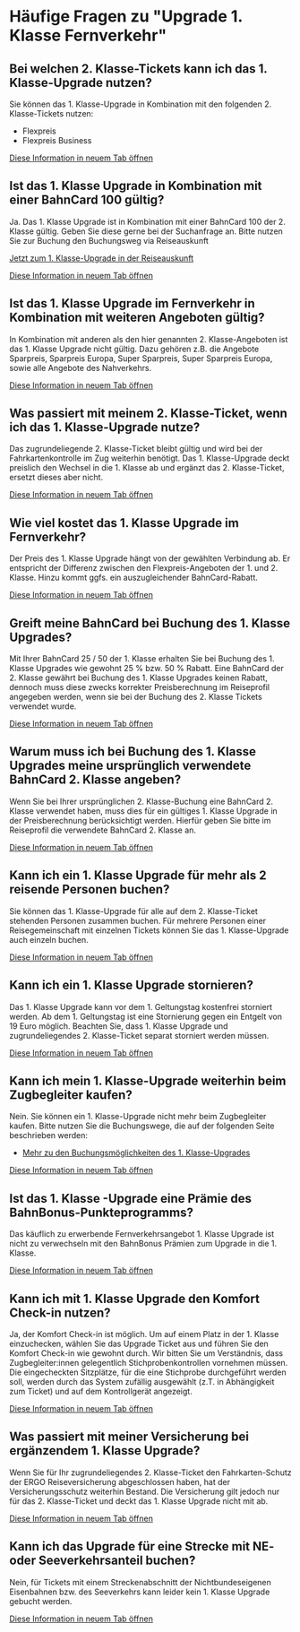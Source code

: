 Häufige Fragen zu "Upgrade 1. Klasse Fernverkehr"
==========

 Bei welchen 2. Klasse-Tickets kann ich das 1. Klasse-Upgrade nutzen?
----------

Sie können das 1. Klasse-Upgrade in Kombination mit den folgenden 2. Klasse-Tickets nutzen:

* Flexpreis
* Flexpreis Business

[Diese Information in neuem Tab öffnen](https://www.bahn.de/faq/bei-welchen-2-klasse-tickets-kann-ich-das-1-klasse-upgrade-nutzen)

 Ist das 1. Klasse Upgrade in Kombination mit einer BahnCard 100 gültig?
----------

Ja. Das 1. Klasse Upgrade ist in Kombination mit einer BahnCard 100 der 2. Klasse gültig. Geben Sie diese gerne bei der Suchanfrage an. Bitte nutzen Sie zur Buchung den Buchungsweg via Reiseauskunft

[Jetzt zum 1. Klasse-Upgrade in der Reiseauskunft](https://www.bahn.de/buchung/intern/start#?KL=1&ET=UPGRADE_1KLASSE_AUTONOM)

[Diese Information in neuem Tab öffnen](https://www.bahn.de/faq/ist-das-1-klasse-upgrade-in-kombination-mit-einer-bahncard-100-gueltig)

 Ist das 1. Klasse Upgrade im Fernverkehr in Kombination mit weiteren Angeboten gültig?
----------

In Kombination mit anderen als den hier genannten 2. Klasse-Angeboten ist das 1. Klasse Upgrade nicht gültig. Dazu gehören z.B. die Angebote Sparpreis, Sparpreis Europa, Super Sparpreis, Super Sparpreis Europa, sowie alle Angebote des Nahverkehrs.

[Diese Information in neuem Tab öffnen](https://www.bahn.de/faq/ist-das-1-klasse-upgrade-in-kombination-mit-weiteren-angeboten-gueltig)

 Was passiert mit meinem 2. Klasse-Ticket, wenn ich das 1. Klasse-Upgrade nutze?
----------

Das zugrundeliegende 2. Klasse-Ticket bleibt gültig und wird bei der Fahrkartenkontrolle im Zug weiterhin benötigt. Das 1. Klasse-Upgrade deckt preislich den Wechsel in die 1. Klasse ab und ergänzt das 2. Klasse-Ticket, ersetzt dieses aber nicht.

[Diese Information in neuem Tab öffnen](https://www.bahn.de/faq/was-passiert-mit-2-klasse-ticket-wenn-ich-das-1-klasse-upgrade-nutze)

 Wie viel kostet das 1. Klasse Upgrade im Fernverkehr?
----------

Der Preis des 1. Klasse Upgrade hängt von der gewählten Verbindung ab. Er entspricht der Differenz zwischen den Flexpreis-Angeboten der 1. und 2. Klasse. Hinzu kommt ggfs. ein auszugleichender BahnCard-Rabatt.

[Diese Information in neuem Tab öffnen](https://www.bahn.de/faq/wie-viel-kostet-das-1-klasse-upgrade-im-fernverkehr)

 Greift meine BahnCard bei Buchung des 1. Klasse Upgrades?
----------

Mit Ihrer BahnCard 25 / 50 der 1. Klasse erhalten Sie bei Buchung des 1. Klasse Upgrades wie gewohnt 25 % bzw. 50 % Rabatt. Eine BahnCard der 2. Klasse gewährt bei Buchung des 1. Klasse Upgrades keinen Rabatt, dennoch muss diese zwecks korrekter Preisberechnung im Reiseprofil angegeben werden, wenn sie bei der Buchung des 2. Klasse Tickets verwendet wurde.

[Diese Information in neuem Tab öffnen](https://www.bahn.de/faq/greift-meine-bahncard-bei-buchung-des-1-klasse-upgrades)

 Warum muss ich bei Buchung des 1. Klasse Upgrades meine ursprünglich verwendete BahnCard 2. Klasse angeben?
----------

Wenn Sie bei Ihrer ursprünglichen 2. Klasse-Buchung eine BahnCard 2. Klasse verwendet haben, muss dies für ein gültiges 1. Klasse Upgrade in der Preisberechnung berücksichtigt werden. Hierfür geben Sie bitte im Reiseprofil die verwendete BahnCard 2. Klasse an.

[Diese Information in neuem Tab öffnen](https://www.bahn.de/faq/warum-2-klasse-bahncard-bei-1-klasse-upgrade-angeben)

 Kann ich ein 1. Klasse Upgrade für mehr als 2 reisende Personen buchen?
----------

Sie können das 1. Klasse-Upgrade für alle auf dem 2. Klasse-Ticket stehenden Personen zusammen buchen. Für mehrere Personen einer Reisegemeinschaft mit einzelnen Tickets können Sie das 1. Klasse-Upgrade auch einzeln buchen.

[Diese Information in neuem Tab öffnen](https://www.bahn.de/faq/kann-ich-ein-1-klasse-upgrade-fuer-mehr-als-2-reisende-personen-buchen)

 Kann ich ein 1. Klasse Upgrade stornieren?
----------

Das 1. Klasse Upgrade kann vor dem 1. Geltungstag kostenfrei storniert werden. Ab dem 1. Geltungstag ist eine Stornierung gegen ein Entgelt von 19 Euro möglich. Beachten Sie, dass 1. Klasse Upgrade und zugrundeliegendes 2. Klasse-Ticket separat storniert werden müssen.

[Diese Information in neuem Tab öffnen](https://www.bahn.de/faq/kann-ich-ein-1-klasse-upgrade-stornieren)

 Kann ich mein 1. Klasse-Upgrade weiterhin beim Zugbegleiter kaufen?
----------

Nein. Sie können ein 1. Klasse-Upgrade nicht mehr beim Zugbegleiter kaufen. Bitte nutzen Sie die Buchungswege, die auf der folgenden Seite beschrieben werden:

* [Mehr zu den Buchungsmöglichkeiten des 1. Klasse-Upgrades](https://www.bahn.de/angebot/zusatzticket/erste-klasse-upgrade)

[Diese Information in neuem Tab öffnen](https://www.bahn.de/faq/kann-ich-mein-1-klasse-upgrade-weiterhin-beim-zugbegleiter-erwerben)

 Ist das 1. Klasse -Upgrade eine Prämie des BahnBonus-Punkteprogramms?
----------

Das käuflich zu erwerbende Fernverkehrsangebot 1. Klasse Upgrade ist nicht zu verwechseln mit den BahnBonus Prämien zum Upgrade in die 1. Klasse.

[Diese Information in neuem Tab öffnen](https://www.bahn.de/faq/ist-1-klasse-upgrade-eine-praemie-bahnbonus-punkteprogramms)

 Kann ich mit 1. Klasse Upgrade den Komfort Check-in nutzen?
----------

Ja, der Komfort Check-in ist möglich. Um auf einem Platz in der 1. Klasse einzuchecken, wählen Sie das Upgrade Ticket aus und führen Sie den Komfort Check-in wie gewohnt durch. Wir bitten Sie um Verständnis, dass Zugbegleiter:innen gelegentlich Stichprobenkontrollen vornehmen müssen. Die eingecheckten Sitzplätze, für die eine Stichprobe durchgeführt werden soll, werden durch das System zufällig ausgewählt (z.T. in Abhängigkeit zum Ticket) und auf dem Kontrollgerät angezeigt.

[Diese Information in neuem Tab öffnen](https://www.bahn.de/faq/kann-ich-mit-1-klasse-upgrade-den-komfort-check-in-nutzen)

 Was passiert mit meiner Versicherung bei ergänzendem 1. Klasse Upgrade?
----------

Wenn Sie für Ihr zugrundeliegendes 2. Klasse-Ticket den Fahrkarten-Schutz der ERGO Reiseversicherung abgeschlossen haben, hat der Versicherungsschutz weiterhin Bestand. Die Versicherung gilt jedoch nur für das 2. Klasse-Ticket und deckt das 1. Klasse Upgrade nicht mit ab.

[Diese Information in neuem Tab öffnen](https://www.bahn.de/faq/was-passiert-mit-meiner-versicherung-bei-ergaenzendem-1-klasse-upgrade)

 Kann ich das Upgrade für eine Strecke mit NE- oder Seeverkehrsanteil buchen?
----------

Nein, für Tickets mit einem Streckenabschnitt der Nichtbundeseigenen Eisenbahnen bzw. des Seeverkehrs kann leider kein 1. Klasse Upgrade gebucht werden.

[Diese Information in neuem Tab öffnen](https://www.bahn.de/faq/kann-ich-das-upgrade-fuer-eine-strecke-mit-ne-oder-seeverkehrsanteil-buchen)
